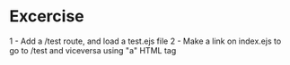 # Excercise
1 - Add a /test route, and load a test.ejs file
2 - Make a link on index.ejs to go to /test and viceversa using "a" HTML tag